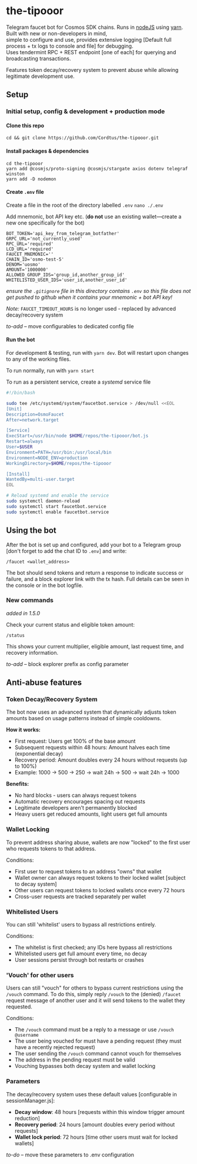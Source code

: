 # the-tipooor

Telegram faucet bot for Cosmos SDK chains. Runs in [nodeJS](https://nodejs.org/en) using [yarn](https://yarnpkg.com/). Built with new or non-developers in mind,  
simple to configure and use, provides extensive logging [Default full process + tx logs to console and file] for debugging.  
Uses tendermint RPC + REST endpoint [one of each] for querying and broadcasting transactions.

Features token decay/recovery system to prevent abuse while allowing legitimate development use.

## Setup

### Initial setup, config & development + production mode

#### Clone this repo

```shell
cd && git clone https://github.com/Cordtus/the-tipooor.git
````

#### Install packages & dependencies

```shell
cd the-tipooor
yarn add @cosmjs/proto-signing @cosmjs/stargate axios dotenv telegraf winston
yarn add -D nodemon
```

#### Create `.env` file

Create a file in the root of the directory labelled `.env`
`nano ./.env`

Add mnemonic, bot API key etc.
(**do not** use an existing wallet—create a new one specifically for the bot)

```shell
BOT_TOKEN='api_key_from_telegram_botfather'
GRPC_URL='not_currently_used'
RPC_URL='required'
LCD_URL='required'
FAUCET_MNEMONIC=''
CHAIN_ID='osmo-test-5'
DENOM='uosmo'
AMOUNT='1000000'
ALLOWED_GROUP_IDS='group_id,another_group_id'
WHITELISTED_USER_IDS='user_id,another_user_id'
```

*ensure the `.gitignore` file in this directory contains `.env` so this file does not get pushed to github when it contains your mnemonic + bot API key!*

*Note:* `FAUCET_TIMEOUT_HOURS` is no longer used - replaced by advanced decay/recovery system

*to-add* – move configurables to dedicated config file

#### Run the bot

For development & testing, run with `yarn dev`.
Bot will restart upon changes to any of the working files.

To run normally, run with `yarn start`

To run as a persistent service, create a *systemd* service file

```bash
#!/bin/bash

sudo tee /etc/systemd/system/faucetbot.service > /dev/null <<EOL
[Unit]
Description=OsmoFaucet
After=network.target

[Service]
ExecStart=/usr/bin/node $HOME/repos/the-tipooor/bot.js
Restart=always
User=$USER
Environment=PATH=/usr/bin:/usr/local/bin
Environment=NODE_ENV=production
WorkingDirectory=$HOME/repos/the-tipooor

[Install]
WantedBy=multi-user.target
EOL

# Reload systemd and enable the service
sudo systemctl daemon-reload
sudo systemctl start faucetbot.service
sudo systemctl enable faucetbot.service
```

## Using the bot

After the bot is set up and configured, add your bot to a Telegram group \[don't forget to add the chat ID to `.env`] and write:

```text
/faucet <wallet_address>
```

The bot should send tokens and return a response to indicate success or failure, and a block explorer link with the tx hash. Full details can be seen in the console or in the bot logfile.

### New commands

*added in 1.5.0*

Check your current status and eligible token amount:

```text
/status
```

This shows your current multiplier, eligible amount, last request time, and recovery information.

*to-add* – block explorer prefix as config parameter

## Anti-abuse features

### Token Decay/Recovery System

The bot now uses an advanced system that dynamically adjusts token amounts based on usage patterns instead of simple cooldowns.

**How it works:**

* First request: Users get 100% of the base amount
* Subsequent requests within 48 hours: Amount halves each time (exponential decay)
* Recovery period: Amount doubles every 24 hours without requests (up to 100%)
* Example: 1000 → 500 → 250 → wait 24h → 500 → wait 24h → 1000

**Benefits:**

* No hard blocks - users can always request tokens
* Automatic recovery encourages spacing out requests
* Legitimate developers aren't permanently blocked
* Heavy users get reduced amounts, light users get full amounts

### Wallet Locking

To prevent address sharing abuse, wallets are now "locked" to the first user who requests tokens to that address.

Conditions:

* First user to request tokens to an address "owns" that wallet
* Wallet owner can always request tokens to their locked wallet \[subject to decay system]
* Other users can request tokens to locked wallets once every 72 hours
* Cross-user requests are tracked separately per wallet

### Whitelisted Users

You can still 'whitelist' users to bypass all restrictions entirely.

Conditions:

* The whitelist is first checked; any IDs here bypass all restrictions
* Whitelisted users get full amount every time, no decay
* User sessions persist through bot restarts or crashes

### 'Vouch' for other users

Users can still "vouch" for others to bypass current restrictions using the `/vouch` command.
To do this, simply reply `/vouch` to the (denied) `/faucet` request message of another user and it will send tokens to the wallet they requested.

Conditions:

* The `/vouch` command must be a reply to a message or use `/vouch @username`
* The user being vouched for must have a pending request (they must have a recently rejected request)
* The user sending the `/vouch` command cannot vouch for themselves
* The address in the pending request must be valid
* Vouching bypasses both decay system and wallet locking

### Parameters

The decay/recovery system uses these default values \[configurable in sessionManager.js]:

* **Decay window**: 48 hours \[requests within this window trigger amount reduction]
* **Recovery period**: 24 hours \[amount doubles every period without requests]
* **Wallet lock period**: 72 hours \[time other users must wait for locked wallets]

*to-do* – move these parameters to .env configuration
